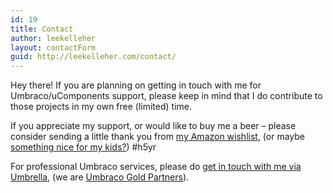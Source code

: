 ```yaml
---
id: 19
title: Contact
author: leekelleher
layout: contactForm
guid: http://leekelleher.com/contact/
---
```


Hey there! If you are planning on getting in touch with me for Umbraco/uComponents support, please keep in mind that I do contribute to those projects in my own free (limited) time.

If you appreciate my support, or would like to buy me a beer &#8211; please consider sending a little thank you from [my Amazon wishlist](http://www.amazon.co.uk/gp/registry/wishlist/24YZIUZ0849S4/?ie=UTF8&camp=3194&creative=21334&linkCode=shr&tag=leekelleher-21), (or maybe [something nice for my kids?](http://www.amazon.co.uk/gp/registry/wishlist/BWH1F21SVTPT/?ie=UTF8&camp=3194&creative=21334&linkCode=shr&tag=leekelleher-21)) #h5yr

For professional Umbraco services, please do [get in touch with me via Umbrella](http://umbrellainc.co.uk/), (we are [Umbraco Gold Partners](http://umbrellainc.co.uk/)).

